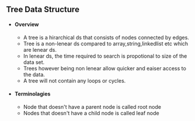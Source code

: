 ## Tree Data Structure
- #### Overview
   - A tree is a hirarchical ds that consists of nodes  connected by edges.
   - Tree is a non-lenear ds compared to array,string,linkedlist etc which are lenear ds.
   - In lenear ds, the time required to search is propotional to size of the data set.
   - Trees however being non lenear allow quicker and eaiser access to the data.
   - A tree will not contain any loops or cycles.

- #### Terminolagies
   - Node that doesn't have a parent node is called root node
   - Nodes  that doesn't have a child node is called leaf node